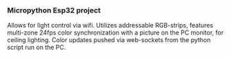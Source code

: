 ﻿### Micropython Esp32 project

Allows for light control via wifi. Utilizes addressable RGB-strips, features multi-zone 24fps color synchronization with a picture on the PC monitor, for ceiling lighting.  Color updates pushed via web-sockets from the python script run on the PC. 
